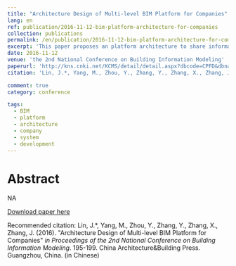 ```yaml
---
title: "Architecture Design of Multi-level BIM Platform for Companies"
lang: en
ref: publication/2016-11-12-bim-platform-architecture-for-companies
collection: publications
permalink: /en/publication/2016-11-12-bim-platform-architecture-for-companies
excerpt: 'This paper proposes an platform architecture to share information for collaboration of multi-level organizations of a company'
date: 2016-11-12
venue: 'the 2nd National Conference on Building Information Modeling'
paperurl: 'http://kns.cnki.net/KCMS/detail/detail.aspx?dbcode=CPFD&dbname=CPFDLAST2016&filename=JGCB201611001035&v=MTI1NDNSTHlySWJMRzRIOWZOcm85Rlplc01DUk5LdWhkaG5qOThUbmpxcXhkRWVNT1VLcmlmWnU5dkh5bmxVNzNKSkZv'
citation: 'Lin, J.*, Yang, M., Zhou, Y., Zhang, Y., Zhang, X., Zhang, J. (2016). &quot;Architecture Design of Multi-level BIM Platform for Companies&quot; <i>in Proceedings of the 2nd National Conference on Building Information Modeling</i>. 195-199. China Architecture&Building Press. Guangzhou, China. (in Chinese)'

comment: true
category: conference

tags: 
  - BIM
  - platform
  - architecture
  - company
  - system
  - development
---
```



Abstract
====

NA

[Download paper here](http://kns.cnki.net/KCMS/detail/detail.aspx?dbcode=CPFD&dbname=CPFDLAST2016&filename=JGCB201611001035&v=MTI1NDNSTHlySWJMRzRIOWZOcm85Rlplc01DUk5LdWhkaG5qOThUbmpxcXhkRWVNT1VLcmlmWnU5dkh5bmxVNzNKSkZv)

Recommended citation: Lin, J.*, Yang, M., Zhou, Y., Zhang, Y., Zhang, X., Zhang, J. (2016). &quot;Architecture Design of Multi-level BIM Platform for Companies&quot; <i>in Proceedings of the 2nd National Conference on Building Information Modeling</i>. 195-199. China Architecture&Building Press. Guangzhou, China. (in Chinese)